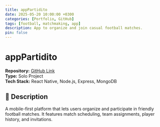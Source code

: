 ```yaml
---
title: appPartidito
date: 2025-05-20 10:00:00 +0300
categories: [Portfolio, GitHub]
tags: [football, matchmaking, app]
description: App to organize and join casual football matches.
pin: false
---
```


# appPartidito

**Repository:** [GitHub Link](https://github.com/MartinFarres/appPartidito)  
**Type:** Solo Project  
**Tech Stack:** React Native, Node.js, Express, MongoDB

## 📝 Description

A mobile-first platform that lets users organize and participate in friendly football matches. It features match scheduling, team assignments, player history, and invitations.
